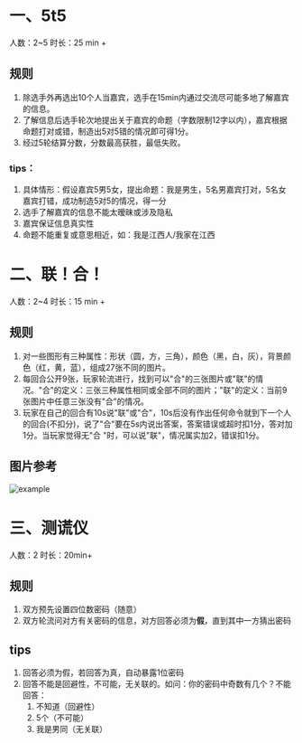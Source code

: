 # 一、5t5

人数：2~5		时长：25 min +

## 规则

1. 除选手外再选出10个人当嘉宾，选手在15min内通过交流尽可能多地了解嘉宾的信息。
2. 了解信息后选手轮次地提出关于嘉宾的命题（字数限制12字以内），嘉宾根据命题打对或错，制造出5对5错的情况即可得1分。  
3. 经过5轮结算分数，分数最高获胜，最低失败。                     

### tips：

1. 具体情形：假设嘉宾5男5女，提出命题：我是男生，5名男嘉宾打对，5名女嘉宾打错，成功制造5对5的情况，得一分
2. 选手了解嘉宾的信息不能太暧昧或涉及隐私
3. 嘉宾保证信息真实性
4. 命题不能重复或意思相近，如：我是江西人/我家在江西



# 二、联！合！

人数：2~4		时长：15 min +

## 规则

1. 对一些图形有三种属性：形状（圆，方，三角），颜色（黑，白，灰），背景颜色（红，黄，蓝），组成27张不同的图片。
2. 每回合公开9张，玩家轮流进行，找到可以"合"的三张图片或"联"的情况。"合"的定义：三张三种属性相同或全部不同的图片；"联"的定义：当前9张图片中任意三张没有"合"的情况。
3. 玩家在自己的回合有10s说"联"或"合"，10s后没有作出任何命令就到下一个人的回合(不扣分)，说了"合"要在5s内说出答案，答案错误或超时扣1分，答对加1分。当玩家觉得无"合 "时，可以说"联"，情况属实加2，错误扣1分。

## 图片参考

![example](http://hellosun.net.cn/8S_DJDFXI48NQ%5BWG%7B%25%7EDRK3.png?Expires=1620452023&OSSAccessKeyId=TMP.3KjvxfiA1Evr1YyVja14XLFq28yQ6UDa5wCo7Kfp6Qg1mwNDF1EsUqVyb7Ntho9trfAgJq22f2y1HMJCaz7VniKPmicrXK&Signature=OvZxCNooIwAfUdwxAtzcCmH9eCY%3D)

# 三、测谎仪

人数：2		时长：20min+

## 规则

1. 双方预先设置四位数密码（随意）
2. 双方轮流问对方有关密码的信息，对方回答必须为**假**，直到其中一方猜出密码

## tips

1. 回答必须为假，若回答为真，自动暴露1位密码
2. 回答不能是回避性，不可能，无关联的。如问：你的密码中奇数有几个？不能回答：
   1. 不知道（回避性）
   2. 5个（不可能）
   3. 我是男同（无关联）

